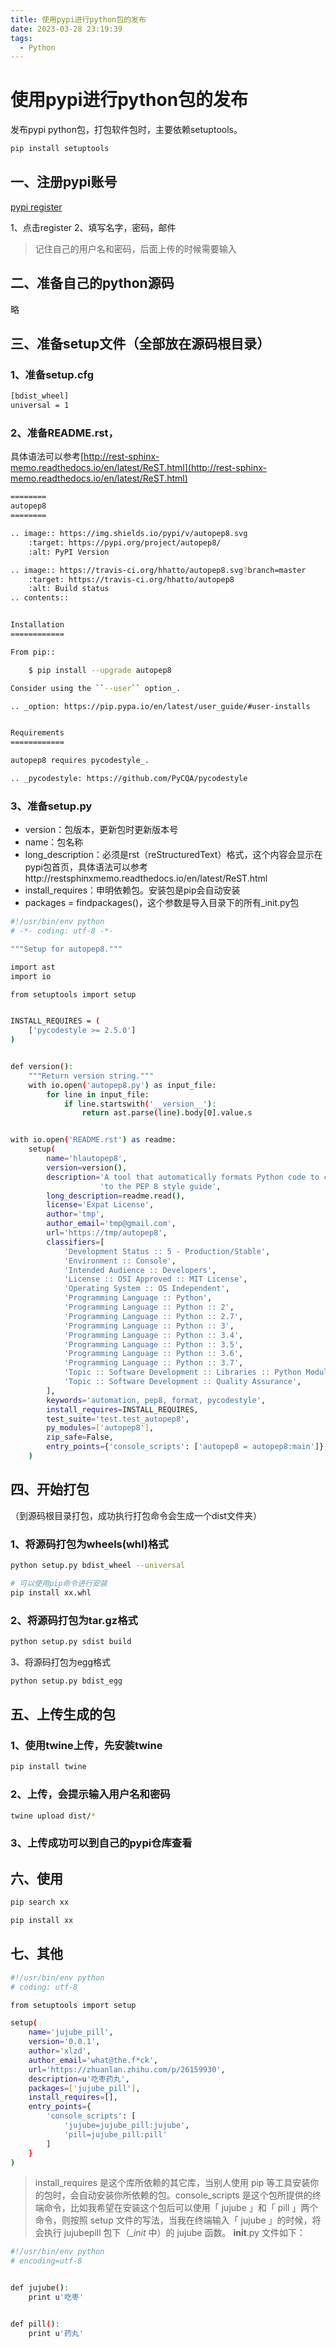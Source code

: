 ```yaml
---
title: 使用pypi进行python包的发布
date: 2023-03-28 23:19:39
tags: 
  - Python
---
```

# 使用pypi进行python包的发布

发布pypi python包，打包软件包时，主要依赖setuptools。
```bash
pip install setuptools
```
## 一、注册pypi账号
[pypi register](https://pypi.python.org/pypi)

1、点击register
2、填写名字，密码，邮件

> 记住自己的用户名和密码，后面上传的时候需要输入


## 二、准备自己的python源码
略

## 三、准备setup文件（全部放在源码根目录）

### 1、准备setup.cfg
```bash
[bdist_wheel]
universal = 1
```

### 2、准备README.rst，
具体语法可以参考[http://rest-sphinx-memo.readthedocs.io/en/latest/ReST.html](http://rest-sphinx-memo.readthedocs.io/en/latest/ReST.html)
```bash
========
autopep8
========

.. image:: https://img.shields.io/pypi/v/autopep8.svg
    :target: https://pypi.org/project/autopep8/
    :alt: PyPI Version

.. image:: https://travis-ci.org/hhatto/autopep8.svg?branch=master
    :target: https://travis-ci.org/hhatto/autopep8
    :alt: Build status
.. contents::


Installation
============

From pip::

    $ pip install --upgrade autopep8

Consider using the ``--user`` option_.

.. _option: https://pip.pypa.io/en/latest/user_guide/#user-installs


Requirements
============

autopep8 requires pycodestyle_.

.. _pycodestyle: https://github.com/PyCQA/pycodestyle
```

### 3、准备setup.py

- version：包版本，更新包时更新版本号
- name：包名称
- long_description：必须是rst（reStructuredText）格式，这个内容会显示在pypi包首页，具体语法可以参考http://restsphinxmemo.readthedocs.io/en/latest/ReST.html
- install_requires：申明依赖包。安装包是pip会自动安装
- packages = findpackages()，这个参数是导入目录下的所有_init.py包
```bash
#!/usr/bin/env python
# -*- coding: utf-8 -*-

"""Setup for autopep8."""

import ast
import io

from setuptools import setup


INSTALL_REQUIRES = (
    ['pycodestyle >= 2.5.0']
)


def version():
    """Return version string."""
    with io.open('autopep8.py') as input_file:
        for line in input_file:
            if line.startswith('__version__'):
                return ast.parse(line).body[0].value.s


with io.open('README.rst') as readme:
    setup(
        name='hlautopep8',
        version=version(),
        description='A tool that automatically formats Python code to conform '
                    'to the PEP 8 style guide',
        long_description=readme.read(),
        license='Expat License',
        author='tmp',
        author_email='tmp@gmail.com',
        url='https://tmp/autopep8',
        classifiers=[
            'Development Status :: 5 - Production/Stable',
            'Environment :: Console',
            'Intended Audience :: Developers',
            'License :: OSI Approved :: MIT License',
            'Operating System :: OS Independent',
            'Programming Language :: Python',
            'Programming Language :: Python :: 2',
            'Programming Language :: Python :: 2.7',
            'Programming Language :: Python :: 3',
            'Programming Language :: Python :: 3.4',
            'Programming Language :: Python :: 3.5',
            'Programming Language :: Python :: 3.6',
            'Programming Language :: Python :: 3.7',
            'Topic :: Software Development :: Libraries :: Python Modules',
            'Topic :: Software Development :: Quality Assurance',
        ],
        keywords='automation, pep8, format, pycodestyle',
        install_requires=INSTALL_REQUIRES,
        test_suite='test.test_autopep8',
        py_modules=['autopep8'],
        zip_safe=False,
        entry_points={'console_scripts': ['autopep8 = autopep8:main']},
    )
```
## 四、开始打包
（到源码根目录打包，成功执行打包命令会生成一个dist文件夹）

### 1、将源码打包为wheels(whl)格式
```bash
python setup.py bdist_wheel --universal

# 可以使用pip命令进行安装
pip install xx.whl
```

### 2、将源码打包为tar.gz格式
```bash
python setup.py sdist build
```
3、将源码打包为egg格式
```bash
python setup.py bdist_egg
```

## 五、上传生成的包

### 1、使用twine上传，先安装twine
```bash
pip install twine
```
### 2、上传，会提示输入用户名和密码
```bash
twine upload dist/*
```
### 3、上传成功可以到自己的pypi仓库查看

## 六、使用
```bash
pip search xx

pip install xx
```

## 七、其他
```bash
#!/usr/bin/env python
# coding: utf-8

from setuptools import setup

setup(
    name='jujube_pill',
    version='0.0.1',
    author='xlzd',
    author_email='what@the.f*ck',
    url='https://zhuanlan.zhihu.com/p/26159930',
    description=u'吃枣药丸',
    packages=['jujube_pill'],
    install_requires=[],
    entry_points={
        'console_scripts': [
            'jujube=jujube_pill:jujube',
            'pill=jujube_pill:pill'
        ]
    }
)
```
> install_requires 是这个库所依赖的其它库，当别人使用 pip 等工具安装你的包时，会自动安装你所依赖的包。console_scripts 是这个包所提供的终端命令，比如我希望在安装这个包后可以使用「 jujube 」和「 pill 」两个命令，则按照 setup 文件的写法，当我在终端输入「 jujube 」的时候，将会执行 jujubepill 包下（__init_ 中）的 jujube 函数。
> **init**.py 文件如下：

```bash
#!/usr/bin/env python
# encoding=utf-8


def jujube():
    print u'吃枣'


def pill():
    print u'药丸'
```
